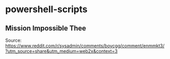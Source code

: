 # powershell-scripts

## Mission Impossible Thee
Source: https://www.reddit.com/r/sysadmin/comments/boycgg/comment/enmmkt3/?utm_source=share&utm_medium=web2x&context=3
